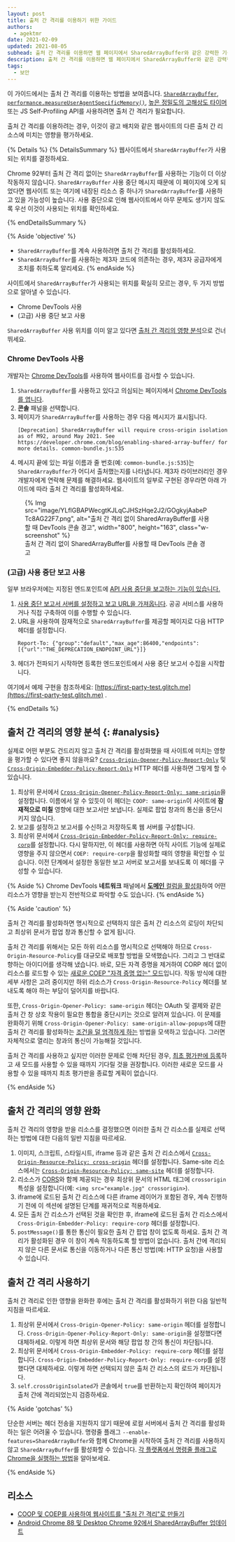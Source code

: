 ```yaml
---
layout: post
title: 출처 간 격리를 이용하기 위한 가이드
authors:
  - agektmr
date: 2021-02-09
updated: 2021-08-05
subhead: 출처 간 격리를 이용하면 웹 페이지에서 SharedArrayBuffer와 같은 강력한 기능을 사용할 수 있습니다. 이 문서에서는 웹사이트에서 출처 간 격리를 이용하는 방법을 설명합니다.
description: 출처 간 격리를 이용하면 웹 페이지에서 SharedArrayBuffer와 같은 강력한 기능을 사용할 수 있습니다. 이 문서에서는 웹사이트에서 출처 간 격리를 이용하는 방법을 설명합니다.
tags:
  - 보안
---
```


이 가이드에서는 출처 간 격리를 이용하는 방법을 보여줍니다. [`SharedArrayBuffer`](https://developer.mozilla.org/docs/Web/JavaScript/Reference/Global_Objects/SharedArrayBuffer), [`performance.measureUserAgentSpecificMemory()`](/monitor-total-page-memory-usage/), [높은 정밀도의 고해상도 타이머](https://developer.chrome.com/blog/cross-origin-isolated-hr-timers/) 또는 JS Self-Profiling API를 사용하려면 출처 간 격리가 필요합니다.

출처 간 격리를 이용하려는 경우, 이것이 광고 배치와 같은 웹사이트의 다른 출처 간 리소스에 미치는 영향을 평가하세요.

{% Details %} {% DetailsSummary %} 웹사이트에서 `SharedArrayBuffer`가 사용되는 위치를 결정하세요.

Chrome 92부터 출처 간 격리 없이는 `SharedArrayBuffer`를 사용하는 기능이 더 이상 작동하지 않습니다. `SharedArrayBuffer` 사용 중단 메시지 때문에 이 페이지에 오게 되었다면 웹사이트 또는 여기에 내장된 리소스 중 하나가 `SharedArrayBuffer`를 사용하고 있을 가능성이 높습니다. 사용 중단으로 인해 웹사이트에서 아무 문제도 생기지 않도록 우선 이것이 사용되는 위치를 확인하세요.

{% endDetailsSummary %}

{% Aside 'objective' %}

- `SharedArrayBuffer`를 계속 사용하려면 출처 간 격리를 활성화하세요.
- `SharedArrayBuffer`를 사용하는 제3자 코드에 의존하는 경우, 제3자 공급자에게 조치를 취하도록 알리세요. {% endAside %}

사이트에서 `SharedArrayBuffer`가 사용되는 위치를 확실히 모르는 경우, 두 가지 방법으로 알아낼 수 있습니다.

- Chrome DevTools 사용
- (고급) 사용 중단 보고 사용

`SharedArrayBuffer` 사용 위치를 이미 알고 있다면 [출처 간 격리의 영향 분석](#analysis)으로 건너뛰세요.

### Chrome DevTools 사용

개발자는 [Chrome DevTools](https://developers.google.com/web/tools/chrome-devtools/open)를 사용하여 웹사이트를 검사할 수 있습니다.

1. `SharedArrayBuffer`를 사용하고 있다고 의심되는 페이지에서 [Chrome DevTools를 엽니다](https://developers.google.com/web/tools/chrome-devtools/open).
2. **콘솔** 패널을 선택합니다.
3. 페이지가 `SharedArrayBuffer`를 사용하는 경우 다음 메시지가 표시됩니다.
    ```text
    [Deprecation] SharedArrayBuffer will require cross-origin isolation as of M92, around May 2021. See https://developer.chrome.com/blog/enabling-shared-array-buffer/ for more details. common-bundle.js:535
    ```
4. 메시지 끝에 있는 파일 이름과 줄 번호(예: `common-bundle.js:535`)는 `SharedArrayBuffer`가 어디서 출처했는지를 나타냅니다. 제3자 라이브러리인 경우 개발자에게 연락해 문제를 해결하세요. 웹사이트의 일부로 구현된 경우라면 아래 가이드에 따라 출처 간 격리를 활성화하세요.

<figure class="w-figure">{% Img src="image/YLflGBAPWecgtKJLqCJHSzHqe2J2/GOgkyjAabePTc8AG22F7.png", alt="출처 간 격리 없이 SharedArrayBuffer를 사용할 때 DevTools 콘솔 경고", width="800", height="163", class="w-screenshot" %} <figcaption>출처 간 격리 없이 SharedArrayBuffer를 사용할 때 DevTools 콘솔 경고</figcaption></figure>

### (고급) 사용 중단 보고 사용

일부 브라우저에는 지정된 엔드포인트에 [API 사용 중단을 보고하는 기능이 있습니다.](https://wicg.github.io/deprecation-reporting/)

1. [사용 중단 보고서 서버를 설정하고 보고 URL을 가져옵니다](/coop-coep/#set-up-reporting-endpoint). 공공 서비스를 사용하거나 직접 구축하여 이를 수행할 수 있습니다.
2. URL을 사용하여 잠재적으로 `SharedArrayBuffer`를 제공할 페이지로 다음 HTTP 헤더를 설정합니다.
    ```http
    Report-To: {"group":"default","max_age":86400,"endpoints":[{"url":"THE_DEPRECATION_ENDPOINT_URL"}]}
    ```
3. 헤더가 전파되기 시작하면 등록한 엔드포인트에서 사용 중단 보고서 수집을 시작합니다.

여기에서 예제 구현을 참조하세요: [https://first-party-test.glitch.me](https://first-party-test.glitch.me) .

{% endDetails %}

## 출처 간 격리의 영향 분석 {: #analysis}

실제로 어떤 부분도 건드리지 않고 출처 간 격리를 활성화했을 때 사이트에 미치는 영향을 평가할 수 있다면 좋지 않을까요? [`Cross-Origin-Opener-Policy-Report-Only`](https://developer.mozilla.org/docs/Web/HTTP/Headers/Cross-Origin-Opener-Policy) 및 [`Cross-Origin-Embedder-Policy-Report-Only`](https://developer.mozilla.org/docs/Web/HTTP/Headers/Cross-Origin-Embedder-Policy) HTTP 헤더를 사용하면 그렇게 할 수 있습니다.

1. 최상위 문서에서 [`Cross-Origin-Opener-Policy-Report-Only: same-origin`](/coop-coep/#1.-set-the-cross-origin-opener-policy:-same-origin-header-on-the-top-level-document)을 설정합니다. 이름에서 알 수 있듯이 이 헤더는 `COOP: same-origin`이 사이트에 **잠재적으로 미칠** 영향에 대한 보고서만 보냅니다. 실제로 팝업 창과의 통신을 중단시키지 않습니다.
2. 보고를 설정하고 보고서를 수신하고 저장하도록 웹 서버를 구성합니다.
3. 최상위 문서에서 [`Cross-Origin-Embedder-Policy-Report-Only: require-corp`](/coop-coep/#3.-use-the-coep-report-only-http-header-to-assess-embedded-resources)를 설정합니다. 다시 말하지만, 이 헤더를 사용하면 아직 사이트 기능에 실제로 영향을 주지 않으면서 `COEP: require-corp`을 활성화할 때의 영향을 확인할 수 있습니다. 이전 단계에서 설정한 동일한 보고 서버로 보고서를 보내도록 이 헤더를 구성할 수 있습니다.

{% Aside %} Chrome DevTools **네트워크** 패널에서 [**도메인** 컬럼을 활성화](https://developers.google.com/web/tools/chrome-devtools/network#information)하여 어떤 리소스가 영향을 받는지 전반적으로 파악할 수도 있습니다. {% endAside %}

{% Aside 'caution' %}

출처 간 격리를 활성화하면 명시적으로 선택하지 않은 출처 간 리소스의 로딩이 차단되고 최상위 문서가 팝업 창과 통신할 수 없게 됩니다.

출처 간 격리를 위해서는 모든 하위 리소스를 명시적으로 선택해야 하므로 `Cross-Origin-Resource-Policy`를 대규모로 배포할 방법을 모색했습니다. 그리고 그 반대로 향하는 아이디어를 생각해 냈습니다. 바로, 모든 자격 증명을 제거하여 CORP 헤더 없이 리소스를 로드할 수 있는 [새로운 COEP "자격 증명 없는" 모드](https://github.com/mikewest/credentiallessness/)입니다. 작동 방식에 대한 세부 사항은 고려 중이지만 하위 리소스가 `Cross-Origin-Resource-Policy` 헤더를 보내도록 해야 하는 부담이 덜어지를 바랍니다.

또한, `Cross-Origin-Opener-Policy: same-origin` 헤더는 OAuth 및 결제와 같은 출처 간 창 상호 작용이 필요한 통합을 중단시키는 것으로 알려져 있습니다. 이 문제를 완화하기 위해 `Cross-Origin-Opener-Policy: same-origin-allow-popups`에 대한 출처 간 격리를 활성화하는 [조건을 덜 엄격하게 하는](https://github.com/whatwg/html/issues/6364) 방법을 모색하고 있습니다. 그러면 자체적으로 열리는 창과의 통신이 가능해질 것입니다.

출처 간 격리를 사용하고 싶지만 이러한 문제로 인해 차단된 경우, [최초 평가판에 등록](https://developer.chrome.com/blog/enabling-shared-array-buffer/#origin-trial)하고 새 모드를 사용할 수 있을 때까지 기다릴 것을 권장합니다. 이러한 새로운 모드를 사용할 수 있을 때까지 최초 평가판을 종료할 계획이 없습니다.

{% endAside %}

## 출처 간 격리의 영향 완화

출처 간 격리의 영향을 받을 리소스를 결정했으면 이러한 출처 간 리소스를 실제로 선택하는 방법에 대한 다음의 일반 지침을 따르세요.

1. 이미지, 스크립트, 스타일시트, iframe 등과 같은 출처 간 리소스에서 [`Cross-Origin-Resource-Policy: cross-origin`](https://resourcepolicy.fyi/#cross-origin) 헤더를 설정합니다. Same-site 리소스에서는 [`Cross-Origin-Resource-Policy: same-site`](https://resourcepolicy.fyi/#same-origin) 헤더를 설정합니다.
2. 리소스가 [CORS](/cross-origin-resource-sharing/)와 함께 제공되는 경우 최상위 문서의 HTML 태그에 `crossorigin` 특성을 설정합니다(예: `<img src="example.jpg" crossorigin>`).
3. iframe에 로드된 출처 간 리소스에 다른 iframe 레이어가 포함된 경우, 계속 진행하기 전에 이 섹션에 설명된 단계를 재귀적으로 적용하세요.
4. 모든 출처 간 리소스가 선택된 것을 확인한 후, iframe에 로드된 출처 간 리소스에서 `Cross-Origin-Embedder-Policy: require-corp` 헤더를 설정합니다.
5. `postMessage()`를 통한 통신이 필요한 출처 간 팝업 창이 없도록 하세요. 출처 간 격리가 활성화된 경우 이 창이 계속 작동하도록 할 방법이 없습니다. 출처 간에 격리되지 않은 다른 문서로 통신을 이동하거나 다른 통신 방법(예: HTTP 요청)을 사용할 수 있습니다.

## 출처 간 격리 사용하기

출처 간 격리로 인한 영향을 완화한 후에는 출처 간 격리를 활성화하기 위한 다음 일반적 지침을 따르세요.

1. 최상위 문서에서 `Cross-Origin-Opener-Policy: same-origin` 헤더를 설정합니다. `Cross-Origin-Opener-Policy-Report-Only: same-origin`을 설정했다면 대체하세요. 이렇게 하면 최상위 문서와 해당 팝업 창 간의 통신이 차단됩니다.
2. 최상위 문서에서 `Cross-Origin-Embedder-Policy: require-corp` 헤더를 설정합니다. `Cross-Origin-Embedder-Policy-Report-Only: require-corp`를 설정했다면 대체하세요. 이렇게 하면 선택되지 않은 출처 간 리소스의 로드가 차단됩니다.
3. `self.crossOriginIsolated`가 콘솔에서 `true`를 반환하는지 확인하여 페이지가 출처 간에 격리되었는지 검증하세요.

{% Aside 'gotchas' %}

단순한 서버는 헤더 전송을 지원하지 않기 때문에 로컬 서버에서 출처 간 격리를 활성화하는 일은 어려울 수 있습니다. 명령줄 플래그 `--enable-features=SharedArrayBuffer`와 함께 Chrome을 시작하여 출처 간 격리를 사용하지 않고 `SharedArrayBuffer`를 활성화할 수 있습니다. [각 플랫폼에서 명령줄 플래그로 Chrome을 실행하는 방법](https://www.chromium.org/developers/how-tos/run-chromium-with-flags)을 알아보세요.

{% endAside %}

## 리소스

- [COOP 및 COEP를 사용하여 웹사이트를 "출처 간 격리"로 만들기](/coop-coep/)
- [Android Chrome 88 및 Desktop Chrome 92에서 SharedArrayBuffer 업데이트](https://developer.chrome.com/blog/enabling-shared-array-buffer/)
